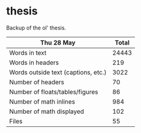 thesis
======
Backup of the ol' thesis.

Thu 28 May | Total
---|---
Words in text| 24443
Words in headers| 219
Words outside text (captions, etc.)| 3022
Number of headers| 70
Number of floats/tables/figures| 86
Number of math inlines| 984
Number of math displayed| 102
Files| 55

